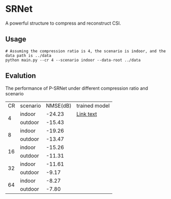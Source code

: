 # SRNet
A powerful structure to compress and reconstruct CSI.
## Usage
```
# Assuming the compression ratio is 4, the scenario is indoor, and the data path is ../data
python main.py --cr 4 --scenario indoor --data-root ../data
```
## Evalution
The performance of P-SRNet under different compression ratio and scenario
<table>
    <tr>
        <td>CR</td> 
        <td>scenario</td> 
        <td>NMSE(dB)</td>
        <td>trained model</td>
   </tr>
    <tr>
        <td rowspan="2">4</td>    
        <td >indoor</td>  
        <td >-24.23</td>
        <td ><a href="url">Link text</a></td>
    </tr>
    <tr>
        <td >outdoor</td>
        <td >-15.43</td>
    </tr>
    <tr>
          <td rowspan="2">8</td>    
          <td >indoor</td>  
          <td >-19.26</td>  
      </tr>
      <tr>
          <td >outdoor</td>
          <td >-13.47</td>
      </tr>
    <tr>
          <td rowspan="2">16</td>    
          <td >indoor</td>  
          <td >-15.26</td>  
      </tr>
      <tr>
          <td >outdoor</td>
          <td >-11.31</td>
      </tr>
      <tr>
          <td rowspan="2">32</td>    
          <td >indoor</td>  
          <td >-11.61</td>  
      </tr>
      <tr>
          <td >outdoor</td>
          <td >-9.17</td>
      </tr>
     <tr>
          <td rowspan="2">64</td>    
          <td >indoor</td>  
          <td >-8.27</td>  
      </tr>
      <tr>
          <td >outdoor</td>
          <td >-7.80</td>
      </tr>
</table>
